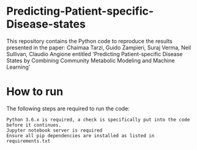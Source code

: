 # Predicting-Patient-specific-Disease-states
This repository contains the Python code to reproduce the results presented in the paper: Chaimaa Tarzi, Guido Zampieri, Suraj Verma, Neil Sullivan, Claudio Angione entitled 'Predicting Patient-specific Disease States by Combining Community Metabolic Modeling and Machine Learning'

# How to run

The following steps are required to run the code:

    Python 3.6.x is required, a check is specifically put into the code before it continues.
    Jupyter notebook server is required
    Ensure all pip dependencies are installed as listed in requirements.txt
    

